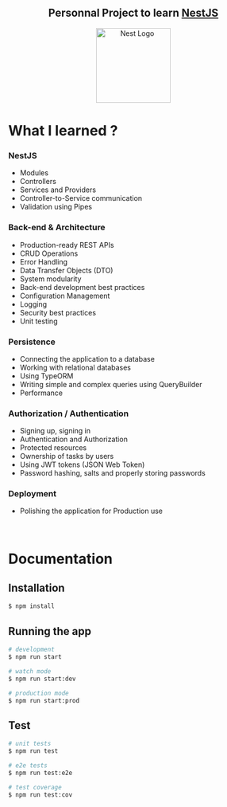 <h2 align="center">
  Personnal Project to learn <a href="http://nestjs.com/" target="blank">NestJS</a>
</h2>
<p align="center">
  <a href="http://nestjs.com/" target="blank"><img src="https://nestjs.com/img/logo-small.svg" width="150" alt="Nest Logo" /></a>
</p>

# What I learned ?

### NestJS
- Modules
- Controllers
- Services and Providers
- Controller-to-Service communication
- Validation using Pipes

### Back-end & Architecture
- Production-ready REST APIs
- CRUD Operations
- Error Handling
- Data Transfer Objects (DTO)
- System modularity
- Back-end development best practices
- Configuration Management
- Logging
- Security best practices
- Unit testing

### Persistence
- Connecting the application to a database
- Working with relational databases
- Using TypeORM
- Writing simple and complex queries using QueryBuilder
- Performance

### Authorization / Authentication
- Signing up, signing in
- Authentication and Authorization
- Protected resources
- Ownership of tasks by users
- Using JWT tokens (JSON Web Token)
- Password hashing, salts and properly storing passwords

### Deployment
- Polishing the application for Production use

<br />

# Documentation

## Installation

```bash
$ npm install
```

## Running the app

```bash
# development
$ npm run start

# watch mode
$ npm run start:dev

# production mode
$ npm run start:prod
```

## Test

```bash
# unit tests
$ npm run test

# e2e tests
$ npm run test:e2e

# test coverage
$ npm run test:cov
```

